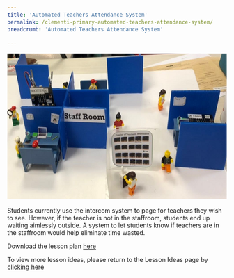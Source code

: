 ```yaml
---
title: 'Automated Teachers Attendance System'
permalink: /clementi-primary-automated-teachers-attendance-system/
breadcrumb: 'Automated Teachers Attendance System'

---
```



![Automated Teachers Attendance System](/images/in-schools/digital-maker/overview/lesson-plans/primary/Clementi-Primary-Automated-Teachers-Attendance-System.png)

Students currently use the intercom system to page for teachers they wish to see. However, if the teacher is not in the staffroom, students end up waiting aimlessly outside. A system to let students know if teachers are in the staffroom would help eliminate time wasted.

Download the lesson plan [here](/files/lesson-plans/primary-schools/design-and-technology/Clementi-Primary-Automated-Teachers-Attendance-System.pdf)

To view more lesson ideas, please return to the Lesson Ideas page by [clicking here](/in-schools/digital-maker/lesson-ideas-primary/)
